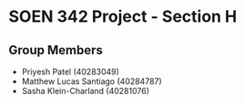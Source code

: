 # SOEN 342 Project - Section H

## Group Members

- Priyesh Patel (40283049)
- Matthew Lucas Santiago (40284787)
- Sasha Klein-Charland (40281076)
